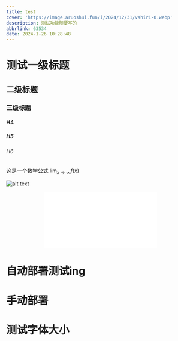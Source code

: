 ```yaml
---
title: test
cover: 'https://image.aruoshui.fun/i/2024/12/31/vshir1-0.webp'
description: 测试功能随便写的
abbrlink: 63534
date: 2024-1-26 10:28:48
---
```


# 测试一级标题
## 二级标题
### 三级标题
#### H4
##### H5
###### H6

这是一个数学公式
$\lim_{x \to \infty}f(x)$

![alt text](https://s2.loli.net/2024/01/29/Lk54vdUi2COefu1.jpg)

<div align=center class="aspect-ratio">
    <iframe src="//player.bilibili.com/player.html?aid=239146551&bvid=BV1Ve411Y7Vp&cid=1417237970&p=1&high_quality=1" 
    scrolling="no" 
    border="0" 
    frameborder="no" 
    framespacing="0" 
    high_quality=1
    danmaku=1 
    allowfullscreen="true"> 
    </iframe>
</div>


# 自动部署测试ing

# 手动部署

# 测试字体大小